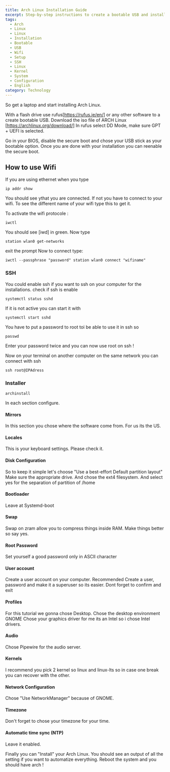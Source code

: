 ```yaml
---
title: Arch Linux Installation Guide
excerpt: Step-by-step instructions to create a bootable USB and install Arch Linux, including wifi setup, SSH enablement, and configuration details using archinstall.
tags:
  - Arch
  - Linux
  - Linux
  - Installation
  - Bootable
  - USB
  - Wifi
  - Setup
  - SSH
  - Linux
  - Kernel
  - System
  - Configuration
  - English
category: Technology
---
```


So get a laptop and start installing Arch Linux. 

With a flash drive use rufus[https://rufus.ie/en/] or any other software to a create bootable USB. 
Download the iso file of ARCH Linux [https://archlinux.org/download/]
In rufus select DD Mode, make sure GPT + UEFI is selected.


Go in your BIOS, disable the secure boot and chose your USB stick as your bootable option. 
Once you are done with your installation you can reenable the secure boot.

## How to use Wifi
If you are using ethernet when you type
``` shell 
ip addr show
```
You should see ythat you are connected.
If not you have to connect to your wifi. To see the different name of your wifi type this to get it.

To activate the wifi protocole :
```shell
iwctl
```
You should see [iwd] in green.
Now type
```shell
station wlan0 get-networks
```
exit the prompt
Now to connect type:
```shell
iwctl --passphrase "password" station wlan0 connect "wifiname"
```

### SSH
You could enable ssh if you want to ssh on your computer for the installations.
check if ssh is enable
```shell
systemctl status sshd
```
If it is not active you can start it with 
```shell
systemctl start sshd
```
You have to put a password to root toi be able to use it in ssh
so 
```shell
passwd
```
Enter your password twice and you can now use root on ssh !

Now on your terminal on another computer on the same network you can connect with ssh 
``` shell
ssh root@IPAdress
```

### Installer 
```shell
archinstall
```
In each section configure.
#### Mirrors
In this section you chose where the software come from.
For us its the US.
#### Locales
This is your keyboard settings. Please check it.

#### Disk Configuration
So to keep it simple let's choose "Use a best-effort Default partition layout"
Make sure the appropriate drive. And chose the ext4 filesystem. And select yes for the separation of partition of /home

#### Bootloader
Leave at Systemd-boot

#### Swap
Swap on zram allow you to compress things inside RAM. Make things better so say yes.

#### Root Password
Set yourself a good password only in ASCII character

#### User account
Create a user account on your computer. Recommended
Create a user, password and make it a superuser so its easier. 
Dont forget to confirm and exit

#### Profiles
For this tutorial we gonna chose Desktop.
Chose the desktop environment GNOME
Chose your graphics driver for me its an Intel so i chose Intel drivers.

#### Audio
Chose Pipewire for the audio server.

#### Kernels
I recommend you pick 2 kernel so linux and linux-lts so in case one break you can recover with the other.

#### Network Configuration
Chose "Use NetworkManager" because of GNOME. 

#### Timezone
Don't forget to chose your timezone for your time.

#### Automatic time sync (NTP)
Leave it enabled.

Finally you can "Install" your Arch Linux. You should see an output of all the setting if you want to automatize everything.
Reboot the system and you should have arch !

